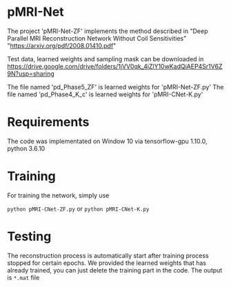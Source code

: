 # pMRI-Net

The project 'pMRI-Net-ZF' implements the method described in "Deep Parallel MRI Reconstruction Network Without Coil Sensitivities"
"https://arxiv.org/pdf/2008.01410.pdf"

Test data, learned weights and sampling mask can be downloaded in https://drive.google.com/drive/folders/1jVV0qk_4iZlY10wKadQiAEP4Sr1V6Z9N?usp=sharing


The file named 'pd_Phase5_ZF' is learned weights for 'pMRI-Net-ZF.py'
The file named 'pd_Phase4_K_c' is learned weights for 'pMRI-CNet-K.py'

# Requirements

The code was implementated on Window 10 via tensorflow-gpu 1.10.0, python 3.6.10

# Training

For training the network, simply use

```python pMRI-CNet-ZF.py```
or
```python pMRI-CNet-K.py```


# Testing

The reconstruction process is automatically start after training process stopped for certain epochs.
We provided the learned weights that has already trained, you can just delete the training part in the code.
The output is ```*.mat``` file
